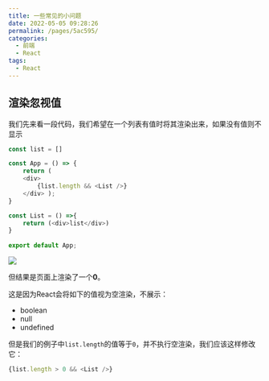 ```yaml
---
title: 一些常见的小问题
date: 2022-05-05 09:28:26
permalink: /pages/5ac595/
categories:
  - 前端
  - React
tags:
  - React
---
```




## 渲染忽视值

我们先来看一段代码，我们希望在一个列表有值时将其渲染出来，如果没有值则不显示

```javascript
const list = []

const App = () => {
    return ( 
    <div>
        {list.length && <List />}
    </div> );
}

const List = () =>{
    return (<div>list</div>)
}
 
export default App;
```

![](https://linyc.oss-cn-beijing.aliyuncs.com/20220504222526.png)

但结果是页面上渲染了一个**0**。

这是因为React会将如下的值视为空渲染，不展示：
-   boolean
-   null
-   undefined

但是我们的例子中`list.length`的值等于`0`，并不执行空渲染，我们应该这样修改它：
```js
{list.length > 0 && <List />}
```
